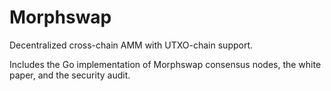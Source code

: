 # Morphswap
Decentralized cross-chain AMM with UTXO-chain support.



Includes the Go implementation of Morphswap consensus nodes, the white paper, and the security audit.


